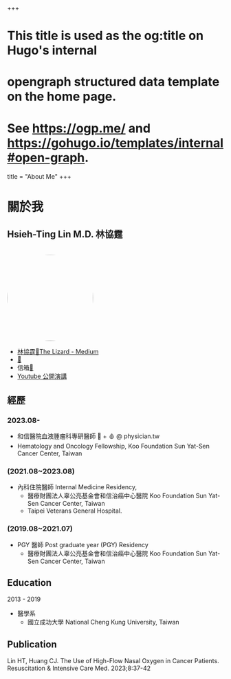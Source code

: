 +++
# This title is used as the og:title on Hugo's internal
# opengraph structured data template on the home page.
# See https://ogp.me/ and https://gohugo.io/templates/internal#open-graph.
title = "About Me"
+++

# 關於我

## Hsieh-Ting Lin M.D. 林協霆

<br><a href="https://www.facebook.com/htlin.lizard"><img src="https://i.imgur.com/fMpSKxb.jpg" alt="htlin" style="width: 200px; height: 200px; border-radius: 50%;"></a><br>

- [林協霆🦎The Lizard - Medium](https://medium.com/@htlin222)
- [🐙](github.com/htlin222)
- 信箱[📧](1izard@duck.com)
- [Youtube 公開演講](https://youtube.com/playlist?list=PLMlfpK7NQ7n02FVfB2ptrcOqKL9KjQdnA&si=jKVgR3E-Bgm1b_po)

## 經歷

### 2023.08-

- 和信醫院血液腫瘤科專研醫師 🦀 + 🩸 @ physician.tw
- Hematology and Oncology Fellowship, Koo Foundation Sun Yat-Sen Cancer Center, Taiwan

### (2021.08~2023.08)

- 內科住院醫師 Internal Medicine Residency,
  - 醫療財團法人辜公亮基金會和信治癌中心醫院 Koo Foundation Sun Yat-Sen Cancer Center, Taiwan
  - Taipei Veterans General Hospital.

### (2019.08~2021.07)

- PGY 醫師 Post graduate year (PGY) Residency
  - 醫療財團法人辜公亮基金會和信治癌中心醫院 Koo Foundation Sun Yat-Sen Cancer Center, Taiwan

## Education

2013 - 2019

- 醫學系
  - 國立成功大學 National Cheng Kung University, Taiwan

## Publication

Lin HT, Huang CJ. The Use of High-Flow Nasal Oxygen in Cancer Patients. Resuscitation & Intensive Care Med. 2023;8:37-42
